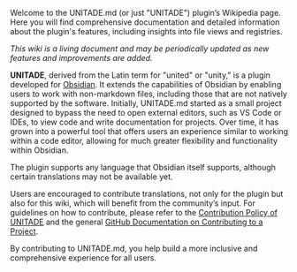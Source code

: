 Welcome to the UNITADE.md (or just "UNITADE") plugin’s Wikipedia page. Here you will find comprehensive documentation and detailed information about the plugin's features, including insights into file views and registries. 

*This wiki is a living document and may be periodically updated as new features and improvements are added.*

**UNITADE**, derived from the Latin term for "united" or "unity," is a plugin developed for [Obsidian](https://obsidian.md). It extends the capabilities of Obsidian by enabling users to work with non-markdown files, including those that are not natively supported by the software. Initially, UNITADE.md started as a small project designed to bypass the need to open external editors, such as VS Code or IDEs, to view code and write documentation for projects. Over time, it has grown into a powerful tool that offers users an experience similar to working within a code editor, allowing for much greater flexibility and functionality within Obsidian.

The plugin supports any language that Obsidian itself supports, although certain translations may not be available yet.

Users are encouraged to contribute translations, not only for the plugin but also for this wiki, which will benefit from the community’s input. For guidelines on how to contribute, please refer to the [Contribution Policy of UNITADE](https://github.com/Falcion/UNITADE.md/blob/main/.github/CONTRIBUTING.md) and the general [GitHub Documentation on Contributing to a Project](https://docs.github.com/en/get-started/exploring-projects-on-github/contributing-to-a-project).

By contributing to UNITADE.md, you help build a more inclusive and comprehensive experience for all users.

